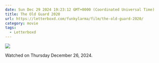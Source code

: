 ```yaml
---
date: Sun Dec 29 2024 19:23:12 GMT+0000 (Coordinated Universal Time)
title: The Old Guard 2020
url: https://letterboxd.com/funkylarma/film/the-old-guard-2020/
category: movie
tags:
  - Letterboxd
---
```


![](https://a.ltrbxd.com/resized/film-poster/4/7/5/9/0/1/475901-the-old-guard-0-600-0-900-crop.jpg?v=fc3fc5e5d5)

Watched on Thursday December 26, 2024.
